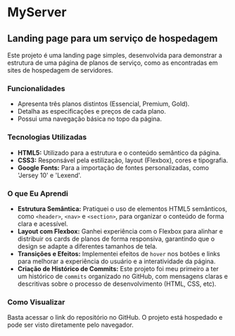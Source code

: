 # MyServer
## Landing page para um serviço de hospedagem

Este projeto é uma landing page simples, desenvolvida para demonstrar a estrutura de uma página de planos de serviço, como as encontradas em sites de hospedagem de servidores.

### Funcionalidades
- Apresenta três planos distintos (Essencial, Premium, Gold).
- Detalha as especificações e preços de cada plano.
- Possui uma navegação básica no topo da página.

### Tecnologias Utilizadas
- **HTML5:** Utilizado para a estrutura e o conteúdo semântico da página.
- **CSS3:** Responsável pela estilização, layout (Flexbox), cores e tipografia.
- **Google Fonts:** Para a importação de fontes personalizadas, como 'Jersey 10' e 'Lexend'.

### O que Eu Aprendi
- **Estrutura Semântica:** Pratiquei o uso de elementos HTML5 semânticos, como `<header>`, `<nav>` e `<section>`, para organizar o conteúdo de forma clara e acessível.
- **Layout com Flexbox:** Ganhei experiência com o Flexbox para alinhar e distribuir os cards de planos de forma responsiva, garantindo que o design se adapte a diferentes tamanhos de tela.
- **Transições e Efeitos:** Implementei efeitos de `hover` nos botões e links para melhorar a experiência do usuário e a interatividade da página.
- **Criação de Histórico de Commits:** Este projeto foi meu primeiro a ter um histórico de `commits` organizado no GitHub, com mensagens claras e descritivas sobre o processo de desenvolvimento (HTML, CSS, etc).

### Como Visualizar
Basta acessar o link do repositório no GitHub. O projeto está hospedado e pode ser visto diretamente pelo navegador.
